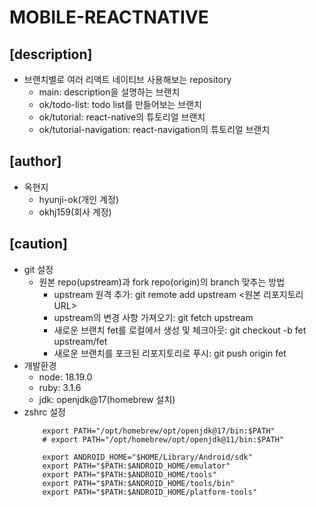 # MOBILE-REACTNATIVE

## [description]
- 브랜치별로 여러 리액트 네이티브 사용해보는 repository
    - main: description을 설명하는 브랜치
    - ok/todo-list: todo list를 만들어보는 브랜치
    - ok/tutorial: react-native의 튜토리얼 브랜치
    - ok/tutorial-navigation: react-navigation의 튜토리얼 브랜치

## [author]
- 옥현지
    - hyunji-ok(개인 계정)
    - okhj159(회사 계정)

## [caution]
- git 설정
    - 원본 repo(upstream)과 fork repo(origin)의 branch 맞추는 방법 
        - upstream 원격 추가: git remote add upstream <원본 리포지토리 URL>
        - upstream의 변경 사항 가져오기: git fetch upstream
        - 새로운 브랜치 fet를 로컬에서 생성 및 체크아웃: git checkout -b fet upstream/fet
        - 새로운 브랜치를 포크된 리포지토리로 푸시: git push origin fet
- 개발환경
    - node: 18.19.0
    - ruby: 3.1.6
    - jdk: openjdk@17(homebrew 설치)
- zshrc 설정
    ```
        export PATH="/opt/homebrew/opt/openjdk@17/bin:$PATH"
        # export PATH="/opt/homebrew/opt/openjdk@11/bin:$PATH"

        export ANDROID_HOME="$HOME/Library/Android/sdk"
        export PATH="$PATH:$ANDROID_HOME/emulator"
        export PATH="$PATH:$ANDROID_HOME/tools"
        export PATH="$PATH:$ANDROID_HOME/tools/bin"
        export PATH="$PATH:$ANDROID_HOME/platform-tools"
    ```